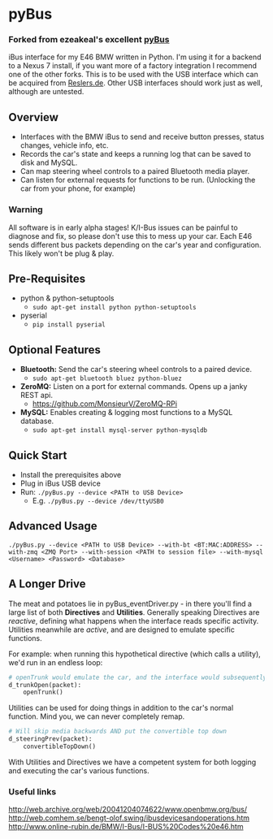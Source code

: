 pyBus
=====
### Forked from ezeakeal's excellent [pyBus](https://github.com/ezeakeal/pyBus)

iBus interface for my E46 BMW written in Python. I'm using it for a backend to a Nexus 7 install, if you want more of a factory integration I recommend one of the other forks. 
This is to be used with the USB interface which can be acquired from [Reslers.de](http://www.reslers.de/IBUS/). Other USB interfaces should work just as well, although are untested. 

## Overview
* Interfaces with the BMW iBus to send and receive button presses, status changes, vehicle info, etc. 
* Records the car's state and keeps a running log that can be saved to disk and MySQL. 
* Can map steering wheel controls to a paired Bluetooth media player. 
* Can listen for external requests for functions to be run. (Unlocking the car from your phone, for example) 

### Warning
All software is in early alpha stages! K/I-Bus issues can be painful to diagnose and fix, so please don't use this to mess up your car. Each E46 sends different bus packets depending on the car's year and configuration. This likely won't be plug & play.

## Pre-Requisites
* python & python-setuptools 
	* `sudo apt-get install python python-setuptools`
* pyserial 
	* `pip install pyserial` 

## Optional Features
* **Bluetooth:** Send the car's steering wheel controls to a paired device. 
	* `sudo apt-get bluetooth bluez python-bluez` 
* **ZeroMQ:** Listen on a port for external commands. Opens up a janky REST api. 
	* https://github.com/MonsieurV/ZeroMQ-RPi 
* **MySQL:** Enables creating & logging most functions to a MySQL database. 
	* `sudo apt-get install mysql-server python-mysqldb` 

## Quick Start
* Install the prerequisites above 
* Plug in iBus USB device 
* Run: `./pyBus.py --device <PATH to USB Device>` 
	* E.g. `./pyBus.py --device /dev/ttyUSB0` 

## Advanced Usage
`./pyBus.py --device <PATH to USB Device> --with-bt <BT:MAC:ADDRESS> --with-zmq <ZMQ Port> --with-session <PATH to session file> --with-mysql <Username> <Password> <Database>` 

## A Longer Drive
The meat and potatoes lie in pyBus_eventDriver.py - in there you'll find a large list of both **Directives** and **Utilities**. Generally speaking Directives are *reactive*, defining what happens when the interface reads specific activity. Utilities meanwhile are *active*, and are designed to emulate specific functions. 

For example: when running this hypothetical directive (which calls a utility), we'd run in an endless loop:
```python 
# openTrunk would emulate the car, and the interface would subsequently read d_trunkOpen
d_trunkOpen(packet):
	openTrunk()
```

Utilities can be used for doing things in addition to the car's normal function. Mind you, we can never completely remap.
```python 
# Will skip media backwards AND put the convertible top down
d_steeringPrev(packet):
	convertibleTopDown()
```

With Utilities and Directives we have a competent system for both logging and executing the car's various functions.

### Useful links
http://web.archive.org/web/20041204074622/www.openbmw.org/bus/  
http://web.comhem.se/bengt-olof.swing/ibusdevicesandoperations.htm   
http://www.online-rubin.de/BMW/I-Bus/I-BUS%20Codes%20e46.htm 